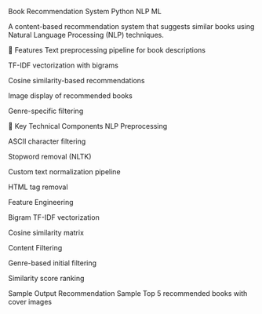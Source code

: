 Book Recommendation System
Python
NLP
ML

A content-based recommendation system that suggests similar books using Natural Language Processing (NLP) techniques.

📌 Features
Text preprocessing pipeline for book descriptions

TF-IDF vectorization with bigrams

Cosine similarity-based recommendations

Image display of recommended books

Genre-specific filtering

📌 Key Technical Components
NLP Preprocessing

ASCII character filtering

Stopword removal (NLTK)

Custom text normalization pipeline

HTML tag removal

Feature Engineering

Bigram TF-IDF vectorization

Cosine similarity matrix

Content Filtering

Genre-based initial filtering

Similarity score ranking

Sample Output
Recommendation Sample
Top 5 recommended books with cover images
